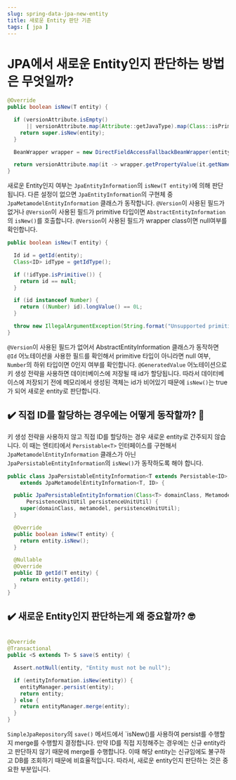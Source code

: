 ```yaml
---
slug: spring-data-jpa-new-entity
title: 새로운 Entity 판단 기준
tags: [ jpa ]
---
```


# JPA에서 새로운 Entity인지 판단하는 방법은 무엇일까?
```java
@Override
public boolean isNew(T entity) {

  if (versionAttribute.isEmpty()
      || versionAttribute.map(Attribute::getJavaType).map(Class::isPrimitive).orElse(false)) {
    return super.isNew(entity);
  }

  BeanWrapper wrapper = new DirectFieldAccessFallbackBeanWrapper(entity);

  return versionAttribute.map(it -> wrapper.getPropertyValue(it.getName()) == null).orElse(true);
}
```

새로운 Entity인지 여부는 `JpaEntityInformation`의 `isNew(T entity)`에 의해 판단됩니다. 다른 설정이 없으면
`JpaEntityInformation`의
구현체 중 `JpaMetamodelEntityInformation` 클래스가 동작합니다. `@Version`이 사용된 필드가 없거나 `@Version`이 사용된 필드가
primitive
타입이면 `AbstractEntityInformation`의 `isNew()`를 호출합니다. `@Version`이 사용된 필드가 wrapper class이면 null여부를
확인합니다.

```java
public boolean isNew(T entity) {

  Id id = getId(entity);
  Class<ID> idType = getIdType();

  if (!idType.isPrimitive()) {
    return id == null;
  }

  if (id instanceof Number) {
    return ((Number) id).longValue() == 0L;
  }

  throw new IllegalArgumentException(String.format("Unsupported primitive id type %s", idType));
}
```

`@Version`이 사용된 필드가 없어서 AbstractEntityInformation 클래스가 동작하면 `@Id` 어노테이션을 사용한 필드를 확인해서 primitive 타입이
아니라면
null 여부, `Number`의 하위 타입이면 0인지 여부를 확인합니다. `@GeneratedValue` 어노테이션으로 키 생성 전략을 사용하면 데이터베이스에 저장될 때 id가
할당됩니다. 따라서 데이터베이스에 저장되기 전에 메모리에서 생성된 객체는 id가 비어있기 때문에 `isNew()`는 true가 되어 새로운 entity로 판단합니다.

## ✔️ 직접 ID를 할당하는 경우에는 어떻게 동작할까? 🤔

키 생성 전략을 사용하지 않고 직접 ID를 할당하는 경우 새로운 entity로 간주되지 않습니다. 이 때는 엔티티에서 `Persistable<T>` 인터페이스를 구현해서
`JpaMetamodelEntityInformation` 클래스가 아닌 `JpaPersistableEntityInformation`의 `isNew()`가 동작하도록 해야 합니다.

```java
public class JpaPersistableEntityInformation<T extends Persistable<ID>, ID>
    extends JpaMetamodelEntityInformation<T, ID> {

  public JpaPersistableEntityInformation(Class<T> domainClass, Metamodel metamodel,
      PersistenceUnitUtil persistenceUnitUtil) {
    super(domainClass, metamodel, persistenceUnitUtil);
  }

  @Override
  public boolean isNew(T entity) {
    return entity.isNew();
  }

  @Nullable
  @Override
  public ID getId(T entity) {
    return entity.getId();
  }
}
```

## ✔️ 새로운 Entity인지 판단하는게 왜 중요할까? 🤓

```java

@Override
@Transactional
public <S extends T> S save(S entity) {

  Assert.notNull(entity, "Entity must not be null");

  if (entityInformation.isNew(entity)) {
    entityManager.persist(entity);
    return entity;
  } else {
    return entityManager.merge(entity);
  }
}
```

`SimpleJpaRepository`의 `save()` 메서드에서 `isNew()를 사용하여 persist를 수행할지 merge를 수행할지 결정합니다. 만약 ID를 직접
지정해주는
경우에는 신규 entity라고 판단하지 않기 때문에 merge를 수행합니다. 이때 해당 entity는 신규임에도 불구하고 DB를 조회하기 때문에 비효율적입니다. 따라서, 새로운
entity인지 판단하는 것은 중요한 부분입니다.